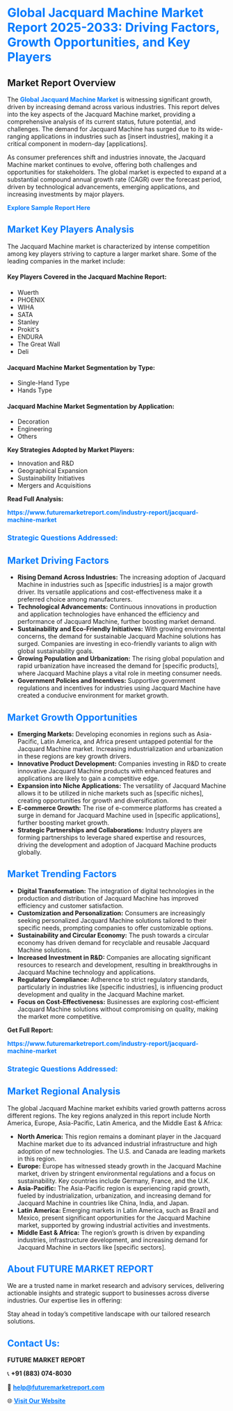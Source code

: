 <h1 style="color: #007BFF;">Global Jacquard Machine Market Report 2025-2033: Driving Factors, Growth Opportunities, and Key Players</h1>

<section id="overview">
<h2>Market Report Overview</h2>
<p>The <a href="https://www.futuremarketreport.com/industry-report/jacquard-machine-market" style="color: #007BFF; text-decoration: none;"><strong>Global Jacquard Machine Market</strong></a> is witnessing significant growth, driven by increasing demand across various industries. This report delves into the key aspects of the Jacquard Machine market, providing a comprehensive analysis of its current status, future potential, and challenges. The demand for Jacquard Machine has surged due to its wide-ranging applications in industries such as [insert industries], making it a critical component in modern-day [applications].</p>
<p>As consumer preferences shift and industries innovate, the Jacquard Machine market continues to evolve, offering both challenges and opportunities for stakeholders. The global market is expected to expand at a substantial compound annual growth rate (CAGR) over the forecast period, driven by technological advancements, emerging applications, and increasing investments by major players.</p>
</section>

<section id="overview">
<p><a href="https://www.futuremarketreport.com/request-sample/reportId=36880" style="color: #007BFF; text-decoration: none;"><strong>Explore Sample Report Here</strong></a></p>
</section>

<section id="key-players">
<h2 style="color: #007BFF;">Market Key Players Analysis</h2>
<p>The Jacquard Machine market is characterized by intense competition among key players striving to capture a larger market share. Some of the leading companies in the market include:</p>
<h4>Key Players Covered in the Jacquard Machine Report:</h4>
<ul><li>Wuerth</li><li>PHOENIX</li><li>WIHA</li><li>SATA</li><li>Stanley</li><li>Prokit&#039;s</li><li>ENDURA</li><li>The Great Wall</li><li>Deli</li></ul>
<h4>Jacquard Machine Market Segmentation by Type:</h4>
<ul><li>Single-Hand Type</li><li>Hands Type</li></ul>

<h4>Jacquard Machine Market Segmentation by Application:</h4>
<ul><li>Decoration</li><li>Engineering</li><li>Others</li></ul>
<p><strong>Key Strategies Adopted by Market Players:</strong></p>
<ul>
<li>Innovation and R&D</li>
<li>Geographical Expansion</li>
<li>Sustainability Initiatives</li>
<li>Mergers and Acquisitions</li>
</ul>
</section>

<section>
<p><strong>Read Full Analysis: </strong></p><a href="https://www.futuremarketreport.com/industry-report/jacquard-machine-market" style="color: #007BFF; text-decoration: none;"><strong>https://www.futuremarketreport.com/industry-report/jacquard-machine-market</strong></a>
<h3 style="color: #007BFF;">Strategic Questions Addressed:</h3>
</section>

<section id="driving-factors">
<h2 style="color: #007BFF;">Market Driving Factors</h2>
<ul>
<li><strong>Rising Demand Across Industries:</strong> The increasing adoption of Jacquard Machine in industries such as [specific industries] is a major growth driver. Its versatile applications and cost-effectiveness make it a preferred choice among manufacturers.</li>
<li><strong>Technological Advancements:</strong> Continuous innovations in production and application technologies have enhanced the efficiency and performance of Jacquard Machine, further boosting market demand.</li>
<li><strong>Sustainability and Eco-Friendly Initiatives:</strong> With growing environmental concerns, the demand for sustainable Jacquard Machine solutions has surged. Companies are investing in eco-friendly variants to align with global sustainability goals.</li>
<li><strong>Growing Population and Urbanization:</strong> The rising global population and rapid urbanization have increased the demand for [specific products], where Jacquard Machine plays a vital role in meeting consumer needs.</li>
<li><strong>Government Policies and Incentives:</strong> Supportive government regulations and incentives for industries using Jacquard Machine have created a conducive environment for market growth.</li>
</ul>
</section>

<section id="growth-opportunities">
<h2 style="color: #007BFF;">Market Growth Opportunities</h2>
<ul>
<li><strong>Emerging Markets:</strong> Developing economies in regions such as Asia-Pacific, Latin America, and Africa present untapped potential for the Jacquard Machine market. Increasing industrialization and urbanization in these regions are key growth drivers.</li>
<li><strong>Innovative Product Development:</strong> Companies investing in R&D to create innovative Jacquard Machine products with enhanced features and applications are likely to gain a competitive edge.</li>
<li><strong>Expansion into Niche Applications:</strong> The versatility of Jacquard Machine allows it to be utilized in niche markets such as [specific niches], creating opportunities for growth and diversification.</li>
<li><strong>E-commerce Growth:</strong> The rise of e-commerce platforms has created a surge in demand for Jacquard Machine used in [specific applications], further boosting market growth.</li>
<li><strong>Strategic Partnerships and Collaborations:</strong> Industry players are forming partnerships to leverage shared expertise and resources, driving the development and adoption of Jacquard Machine products globally.</li>
</ul>
</section>

<section id="trending-factors">
<h2 style="color: #007BFF;">Market Trending Factors</h2>
<ul>
<li><strong>Digital Transformation:</strong> The integration of digital technologies in the production and distribution of Jacquard Machine has improved efficiency and customer satisfaction.</li>
<li><strong>Customization and Personalization:</strong> Consumers are increasingly seeking personalized Jacquard Machine solutions tailored to their specific needs, prompting companies to offer customizable options.</li>
<li><strong>Sustainability and Circular Economy:</strong> The push towards a circular economy has driven demand for recyclable and reusable Jacquard Machine solutions.</li>
<li><strong>Increased Investment in R&D:</strong> Companies are allocating significant resources to research and development, resulting in breakthroughs in Jacquard Machine technology and applications.</li>
<li><strong>Regulatory Compliance:</strong> Adherence to strict regulatory standards, particularly in industries like [specific industries], is influencing product development and quality in the Jacquard Machine market.</li>
<li><strong>Focus on Cost-Effectiveness:</strong> Businesses are exploring cost-efficient Jacquard Machine solutions without compromising on quality, making the market more competitive.</li>
</ul>
</section>

<section>
<p><strong>Get Full Report: </strong></p><a href="https://www.futuremarketreport.com/industry-report/jacquard-machine-market" style="color: #007BFF; text-decoration: none;"><strong>https://www.futuremarketreport.com/industry-report/jacquard-machine-market</strong></a>
<h3 style="color: #007BFF;">Strategic Questions Addressed:</h3>
</section>


<section id="regional-analysis">
<h2 style="color: #007BFF;">Market Regional Analysis</h2>
<p>The global Jacquard Machine market exhibits varied growth patterns across different regions. The key regions analyzed in this report include North America, Europe, Asia-Pacific, Latin America, and the Middle East & Africa:</p>
<ul>
<li><strong>North America:</strong> This region remains a dominant player in the Jacquard Machine market due to its advanced industrial infrastructure and high adoption of new technologies. The U.S. and Canada are leading markets in this region.</li>
<li><strong>Europe:</strong> Europe has witnessed steady growth in the Jacquard Machine market, driven by stringent environmental regulations and a focus on sustainability. Key countries include Germany, France, and the U.K.</li>
<li><strong>Asia-Pacific:</strong> The Asia-Pacific region is experiencing rapid growth, fueled by industrialization, urbanization, and increasing demand for Jacquard Machine in countries like China, India, and Japan.</li>
<li><strong>Latin America:</strong> Emerging markets in Latin America, such as Brazil and Mexico, present significant opportunities for the Jacquard Machine market, supported by growing industrial activities and investments.</li>
<li><strong>Middle East & Africa:</strong> The region’s growth is driven by expanding industries, infrastructure development, and increasing demand for Jacquard Machine in sectors like [specific sectors].</li>
</ul>
</section>

<footer>
<h2 style="color: #007BFF;">About FUTURE MARKET REPORT</h2>
<p>We are a trusted name in market research and advisory services, delivering actionable insights and strategic support to businesses across diverse industries. Our expertise lies in offering:</p>

<p>Stay ahead in today’s competitive landscape with our tailored research solutions.</p>

<h2 style="color: #007BFF;">Contact Us:</h2>
<p><strong>FUTURE MARKET REPORT</strong></p>
<p>📞 <strong>+91 (883) 074-8030</strong></p>
<p>📧 <strong><a href="mailto:help@futuremarketreport.com" style="color: #007BFF;">help@futuremarketreport.com</a></strong></p>
<p>🌐 <strong><a href="https://www.futuremarketreport.com/" style="color: #007BFF;">Visit Our Website</a></strong></p>
</footer>
